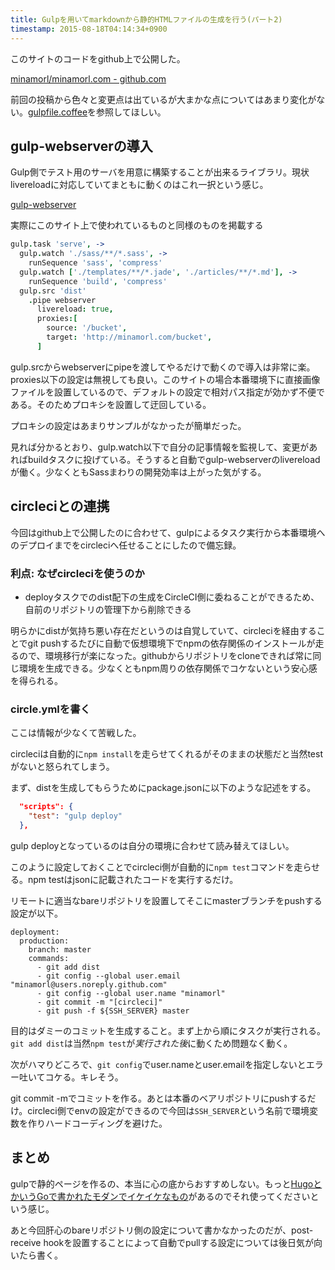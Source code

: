```yaml
---
title: Gulpを用いてmarkdownから静的HTMLファイルの生成を行う(パート2)
timestamp: 2015-08-18T04:14:34+0900
---
```


このサイトのコードをgithub上で公開した。 

[minamorl/minamorl.com - github.com](https://github.com/minamorl/minamorl.com)

前回の投稿から色々と変更点は出ているが大まかな点についてはあまり変化がない。[gulpfile.coffee](https://github.com/minamorl/minamorl.com/blob/master/gulpfile.coffee)を参照してほしい。

## gulp-webserverの導入

Gulp側でテスト用のサーバを用意に構築することが出来るライブラリ。現状livereloadに対応していてまともに動くのはこれ一択という感じ。

[gulp-webserver](https://www.npmjs.com/package/gulp-webserver)

実際にこのサイト上で使われているものと同様のものを掲載する
```coffeescript
gulp.task 'serve', ->
  gulp.watch './sass/**/*.sass', ->
    runSequence 'sass', 'compress'
  gulp.watch ['./templates/**/*.jade', './articles/**/*.md'], ->
    runSequence 'build', 'compress'
  gulp.src 'dist'
    .pipe webserver
      livereload: true,
      proxies:[
        source: '/bucket',
        target: 'http://minamorl.com/bucket',
      ]
```

gulp.srcからwebserverにpipeを渡してやるだけで動くので導入は非常に楽。proxies以下の設定は無視しても良い。このサイトの場合本番環境下に直接画像ファイルを設置しているので、デフォルトの設定で相対パス指定が効かず不便である。そのためプロキシを設置して迂回している。

プロキシの設定はあまりサンプルがなかったが簡単だった。

見れば分かるとおり、gulp.watch以下で自分の記事情報を監視して、変更があればbuildタスクに投げている。そうすると自動でgulp-webserverのlivereloadが働く。少なくともSassまわりの開発効率は上がった気がする。

## circleciとの連携

今回はgithub上で公開したのに合わせて、gulpによるタスク実行から本番環境へのデプロイまでをcircleciへ任せることにしたので備忘録。

### 利点: なぜcircleciを使うのか

- deployタスクでのdist配下の生成をCircleCI側に委ねることができるため、自前のリポジトリの管理下から削除できる

明らかにdistが気持ち悪い存在だというのは自覚していて、circleciを経由することでgit pushするたびに自動で仮想環境下でnpmの依存関係のインストールが走るので、環境移行が楽になった。githubからリポジトリをcloneできれば常に同じ環境を生成できる。少なくともnpm周りの依存関係でコケないという安心感を得られる。

### circle.ymlを書く

ここは情報が少なくて苦戦した。

circleciは自動的に`npm install`を走らせてくれるがそのままの状態だと当然testがないと怒られてしまう。

まず、distを生成してもらうためにpackage.jsonに以下のような記述をする。

```json
  "scripts": {
    "test": "gulp deploy"
  },
```

gulp deployとなっているのは自分の環境に合わせて読み替えてほしい。

このように設定しておくことでcircleci側が自動的に`npm test`コマンドを走らせる。npm testはjsonに記載されたコードを実行するだけ。

リモートに適当なbareリポジトリを設置してそこにmasterブランチをpushする設定が以下。

```
deployment:
  production:
    branch: master
    commands:
      - git add dist
      - git config --global user.email "minamorl@users.noreply.github.com"
      - git config --global user.name "minamorl"
      - git commit -m "[circleci]"
      - git push -f ${SSH_SERVER} master
```

目的はダミーのコミットを生成すること。まず上から順にタスクが実行される。`git add dist`は当然`npm test`が*実行された後*に動くため問題なく動く。

次がハマりどころで、`git config`でuser.nameとuser.emailを指定しないとエラー吐いてコケる。キレそう。

git commit -mでコミットを作る。あとは本番のベアリポジトリにpushするだけ。circleci側でenvの設定ができるので今回は`SSH_SERVER`という名前で環境変数を作りハードコーディングを避けた。

## まとめ

gulpで静的ページを作るの、本当に心の底からおすすめしない。もっと[HugoとかいうGoで書かれたモダンでイケイケなもの](http://gohugo.io/)があるのでそれ使ってくださいという感じ。

あと今回肝心のbareリポジトリ側の設定について書かなかったのだが、post-receive hookを設置することによって自動でpullする設定については後日気が向いたら書く。
